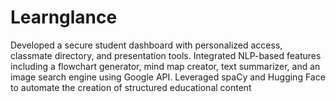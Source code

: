 # Learnglance
 Developed a secure student dashboard with personalized access, classmate directory, and presentation tools. Integrated NLP-based features including a flowchart generator, mind map creator, text summarizer, and an image search engine using Google API. Leveraged spaCy and Hugging Face to automate the creation of structured educational content 

